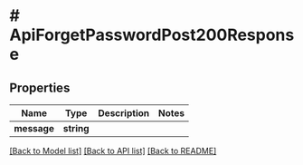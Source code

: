 # # ApiForgetPasswordPost200Response

## Properties

Name | Type | Description | Notes
------------ | ------------- | ------------- | -------------
**message** | **string** |  |

[[Back to Model list]](../../README.md#models) [[Back to API list]](../../README.md#endpoints) [[Back to README]](../../README.md)
